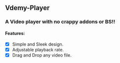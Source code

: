 ## Vdemy-Player

### A Video player with no crappy addons or BS!!

#### Features: 
- [x] Simple and Sleek design.
- [x] Adjustable playback rate.
- [x] Drag and Drop any video file.
